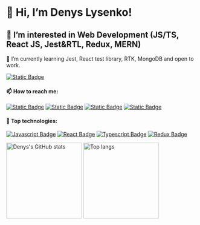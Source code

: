 # 👋 Hi, I’m Denys Lysenko!
## 👀 I’m interested in Web Development (JS/TS, React JS, Jest&RTL, Redux, MERN)
  🌱 I’m currently learning Jest, React test library, RTK, MongoDB and open to work.

  [![Static Badge](https://img.shields.io/badge/My%20CV-%2317A589?style=plastic&logo=readdotcv&logoColor=white)](https://cv-lysenko.vercel.app)
  
#### 📫 How to reach me:
  
 [![Static Badge](https://img.shields.io/badge/Lysenko%20Denys-e74c3c?style=plastic&logo=gmail&logoColor=white&link=lysenkoden%40gmail.com)](mailto:lysenkoden@gmail.com)
 [![Static Badge](https://img.shields.io/badge/Lysenko%20Denys-blue?style=plastic&logo=linkedin&logoColor=white&labelColor=blue&link=https%3A%2F%2Fwww.linkedin.com%2Fin%2Flysenko-denys)](https://www.linkedin.com/in/lysenko-denys/)
 [![Static Badge](https://img.shields.io/badge/Lysenko%20Denys-blue?style=plastic&logo=linkedin&logoColor=white&labelColor=blue&link=https%3A%2F%2Fwww.facebook.com%2Fusers%2FLysenkoDenys)](https://www.codewars.com/users/LysenkoDenys)
 [![Static Badge](https://img.shields.io/badge/LysenkoDenys-%23982C15?style=plastic&logo=codewars&logoColor=white&link=https%3A%2F%2Fwww.codewars.com%2Fusers%2FLysenkoDenys)](https://www.codewars.com/users/LysenkoDenys)

#### :floppy_disk: Top technologies:
[![Javascript Badge](https://img.shields.io/badge/-Javascript-F0DB4F?style=for-the-badge&labelColor=black&logo=javascript&logoColor=F0DB4F)](#) [![React Badge](https://img.shields.io/badge/-React-61DBFB?style=for-the-badge&labelColor=black&logo=react&logoColor=61DBFB)](#) [![Typescript Badge](https://img.shields.io/badge/-Typescript-007acc?style=for-the-badge&labelColor=black&logo=typescript&logoColor=007acc)](#) [![Redux Badge](https://img.shields.io/badge/-Redux-gray?style=for-the-badge&labelColor=black&logo=redux&logoColor=white)](#) 


<div align="left">
<img height="200px" alt="Denys's GitHub stats" src="https://github-readme-stats.vercel.app/api?username=LysenkoDenys&show_icons=true&theme=transparent"/>
<img height="200px" alt="Top langs" src="https://github-readme-stats.vercel.app/api/top-langs/?username=LysenkoDenys&layout=compact&&langs_count=8"/>
</div>


<!---
LysenkoDenys/LysenkoDenys is a ✨ special ✨ repository because its `README.md` (this file) appears on your GitHub profile.
You can click the Preview link to take a look at your changes.
--->
